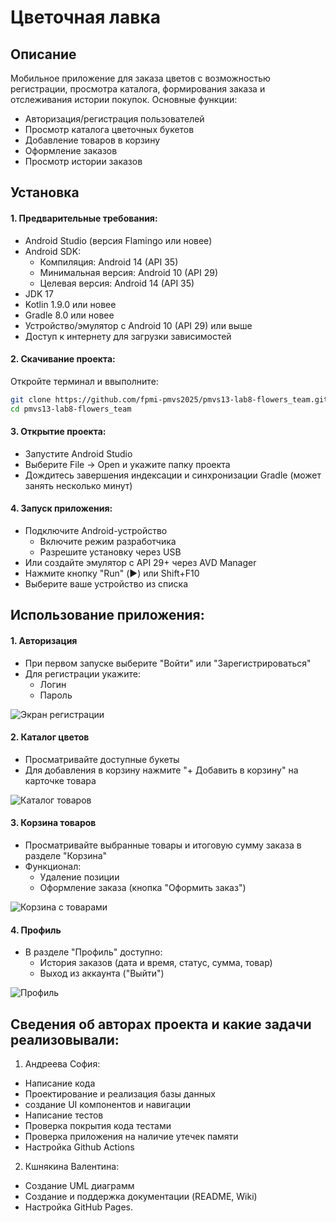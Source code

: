 # Цветочная лавка
## Описание
Мобильное приложение для заказа цветов с возможностью регистрации, просмотра каталога, формирования заказа и отслеживания истории покупок. Основные функции:
- Авторизация/регистрация пользователей
- Просмотр каталога цветочных букетов
- Добавление товаров в корзину
- Оформление заказов
- Просмотр истории заказов

## Установка

#### 1. Предварительные требования:
- Android Studio (версия Flamingo или новее)
- Android SDK:
  - Компиляция: Android 14 (API 35)
  - Минимальная версия: Android 10 (API 29)
  - Целевая версия: Android 14 (API 35)
- JDK 17
- Kotlin 1.9.0 или новее
- Gradle 8.0 или новее
- Устройство/эмулятор с Android 10 (API 29) или выше
- Доступ к интернету для загрузки зависимостей

#### 2. Скачивание проекта:
Откройте терминал и ввыполните:
```bash
git clone https://github.com/fpmi-pmvs2025/pmvs13-lab8-flowers_team.git
cd pmvs13-lab8-flowers_team 
```
#### 3. Открытие проекта:
- Запустите Android Studio
- Выберите File → Open и укажите папку проекта
- Дождитесь завершения индексации и синхронизации Gradle (может занять несколько минут)
  
#### 4. Запуск приложения:
- Подключите Android-устройство
  - Включите режим разработчика
  - Разрешите установку через USB
- Или создайте эмулятор с API 29+ через AVD Manager
- Нажмите кнопку "Run" (▶️) или Shift+F10
- Выберите ваше устройство из списка

## Использование приложения:

#### 1. Авторизация
- При первом запуске выберите "Войти" или "Зарегистрироваться"
- Для регистрации укажите:
  - Логин 
  - Пароль
  
![Экран регистрации](docs/images/registration.jpeg)

#### 2. Каталог цветов 
- Просматривайте доступные букеты
- Для добавления в корзину нажмите "+ Добавить в корзину" на карточке товара

![Каталог товаров](docs/images/catalog2.jpeg)

#### 3. Корзина товаров
- Просматривайте выбранные товары и итоговую сумму заказа в разделе "Корзина"
- Функционал:
  - Удаление позиции
  - Оформление заказа (кнопка "Оформить заказ")
  
![Корзина с товарами](docs/images/cart2.jpeg)

#### 4. Профиль
- В разделе "Профиль" доступно:
  - История заказов (дата и время, статус, сумма, товар)
  - Выход из аккаунта ("Выйти")

![Профиль](docs/images/profile3.jpeg)

## Сведения об авторах проекта и какие задачи реализовывали:
1. Андреева София:
- Написание кода
- Проектирование и реализация базы данных
- cоздание UI компонентов и навигации
- Написание тестов
- Проверка покрытия кода тестами
- Проверка приложения на наличие утечек памяти
- Настройка Github Actions
2. Кшнякина Валентина:
- Создание UML диаграмм
- Создание и поддержка документации (README, Wiki)
- Настройка GitHub Pages.


